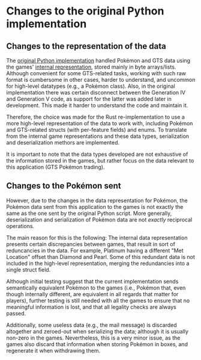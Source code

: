 # Changes to the original Python implementation

## Changes to the representation of the data

The [original Python implementation](https://github.com/ScottehMax/IR-GTS-MG/tree/gen-5) handled Pokémon and GTS data using the games' [internal representation](https://projectpokemon.org/home/docs/gen-4/pkm-structure-r65/), stored mainly in byte arrays/lists. Although convenient for some GTS-related tasks, working with such raw format is cumbersome in other cases, harder to understand, and uncommon for high-level datatypes (e.g., a Pokémon class). Also, in the original implementation there was certain disconnect between the Generation IV and Generation V code, as support for the latter was added later in development. This made it harder to understand the code and maintain it.

Therefore, the choice was made for the Rust re-implementation to use a more high-level representation of the data to work with, including Pokémon and GTS-related structs (with per-feature fields) and enums. To translate from the internal game representations and these data types, serialization and deserialization methors are implemented.

It is important to note that the data types developed are not exhaustive of the information stored in the games, but rather focus on the data relevant to this application (GTS Pokémon trading).

## Changes to the Pokémon sent

However, due to the changes in the data representation for Pokémon, the Pokémon data sent from this application to the games is not exactly the same as the one sent by the original Python script. More generally, deserialization and serialization of Pokémon data are not _exactly_ reciprocal operations.

The main reason for this is the following: The internal data representation presents certain discrepancies between games, that result in sort of reduncancies in the data. For example, Platinum having a different "Met Location" offset than Diamond and Pearl. Some of this redundant data is not included in the high-level representation, merging the redundancies into a single struct field.

Although initial testing suggest that the current implementation sends semantically equivalent Pokémon to the games (i.e., Pokémon that, even though internally different, are equivalent in all regards that matter for players), further testing is still needed with all the games to ensure that no meaningful information is lost, and that all legality checks are always passed.

Additionally, some useless data (e.g., the mail message) is discarded altogether and zeroed-out when serializing the data; although it is usually non-zero in the games. Nevertheless, this is a very minor issue, as the games also discard that information when storing Pokémon in boxes, and regenerate it when withdrawing them.
